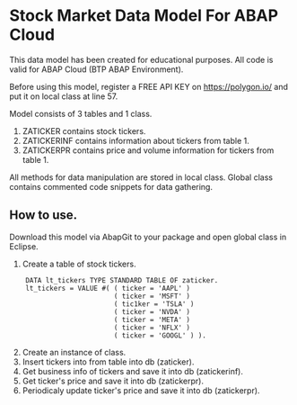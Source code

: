 # Stock Market Data Model For ABAP Cloud
This data model has been created for educational purposes. All code is valid for ABAP Cloud (BTP ABAP Environment). 

Before using this model, register a FREE API KEY on https://polygon.io/  and put it on local class at line 57.

Model consists of 3 tables and 1 class. 
1. ZATICKER contains stock tickers.
2. ZATICKERINF contains information about tickers from table 1.
3. ZATICKERPR contains price and volume information for tickers from table 1.
   
  All methods for data manipulation are stored in local class. Global class contains commented code snippets for data gathering.

## How to use.

   Download this model via AbapGit to your package and open global class in Eclipse.
   
1. Create a table of stock tickers.
```abap
    DATA lt_tickers TYPE STANDARD TABLE OF zaticker.
    lt_tickers = VALUE #( ( ticker = 'AAPL' )
                          ( ticker = 'MSFT' )
                          ( tic1ker = 'TSLA' )
                          ( ticker = 'NVDA' )
                          ( ticker = 'META' )
                          ( ticker = 'NFLX' )
                          ( ticker = 'GOOGL' ) ).
```
2. Create an instance of class.
3. Insert tickers into from table into db (zaticker).
4. Get business info of tickers and save it into db (zatickerinf). 
5. Get ticker's price and save it into db (zatickerpr).
6. Periodicaly update ticker's price and save it into db (zatickerpr).

